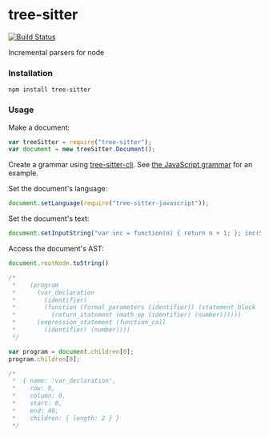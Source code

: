 tree-sitter
===========

[![Build Status](https://travis-ci.org/tree-sitter/node-tree-sitter.svg?branch=master)](https://travis-ci.org/tree-sitter/node-tree-sitter)

Incremental parsers for node

### Installation

```
npm install tree-sitter
```

### Usage

Make a document:

```javascript
var treeSitter = require("tree-sitter");
var document = new treeSitter.Document();
```

Create a grammar using [tree-sitter-cli](http://github.com/tree-sitter/tree-sitter-cli). See [the JavaScript grammar](http://github.com/tree-sitter/tree-sitter-javascript) for an example.

Set the document's language:

```javascript
document.setLanguage(require("tree-sitter-javascript"));
```

Set the document's text:

```javascript
document.setInputString("var inc = function(n) { return n + 1; }; inc(5);");
```

Access the document's AST:

```javascript
document.rootNode.toString()

/*
 *    (program
 *      (var_declaration
 *        (identifier)
 *        (function (formal_parameters (identifier)) (statement_block
 *          (return_statement (math_op (identifier) (number))))))
 *      (expression_statement (function_call
 *        (identifier) (number))))
 */

var program = document.children[0];
program.children[0];

/*
 *  { name: 'var_declaration',
 *    row: 0,
 *    column: 0,
 *    start: 0,
 *    end: 40,
 *    children: { length: 2 } }
 */
```
